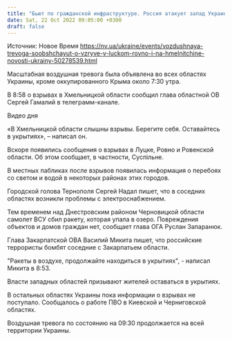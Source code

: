 ```yaml
---
title: "Бьют по гражданской инфраструктуре. Россия атакует запад Украины: взрывы прогремели в Луцке, Ровенской и Хмельницкой областях"
date: Sat, 22 Oct 2022 09:05:00 +0300
draft: false
---
```

Источник: Новое Время https://nv.ua/ukraine/events/vozdushnaya-trevoga-soobshchayut-o-vzryve-v-luckom-rovno-i-na-hmelnitchine-novosti-ukrainy-50278539.html


Масштабная воздушная тревога была объявлена во всех областях Украины, кроме оккупированного Крыма около 7:30 утра.

В 8:58 о взрывах в Хмельницкой области сообщил глава областной ОВ Сергей Гамалий в телеграмм-канале.

 Видео дня   

 «В Хмельницкой области слышны взрывы. Берегите себя. Оставайтесь в укрытиях», – написал он.

Вскоре появились сообщения о взрывах в Луцке, Ровно и Ровенской области. Об этом сообщает, в частности, Суспільне.

 В местных пабликах после взрывов появилась информация о перебоях со светом и водой в некоторых районах этих городов.

Городской голова Тернополя Сергей Надал пишет, что в соседних областях возникли проблемы с электроснабжением.

Тем временем над Днестровским районом Черновицкой области самолет ВСУ сбил ракету, которая упала в озеро. Повреждения объектов и домов граждан нет, сообщает глава ОГА Руслан Запаранюк.

Глава Закарпатской ОВА Василий Микита пишет, что российские террористы бомбят соседние с Закарпатьем области.

 "Ракеты в воздухе, продолжайте находиться в укрытиях", - написал Микита в 8:53.

Власти западных областей призывают жителей оставаться в укрытиях.

В остальных областях Украины пока информации о взрывах не поступало. Сообщалось о работе ПВО в Киевской и Черниговской областях.

 Воздушная тревога по состоянию на 09:30 продолжается на всей территории Украины.
